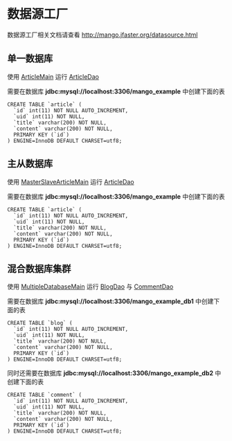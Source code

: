 数据源工厂
=========

数据源工厂相关文档请查看 http://mango.jfaster.org/datasource.html

单一数据库
---------

使用 [ArticleMain](https://github.com/jfaster/mango-example/blob/master/src/main/java/org/jfaster/mango/example/datasource/ArticleMain.java) 运行 [ArticleDao](https://github.com/jfaster/mango-example/blob/master/src/main/java/org/jfaster/mango/example/datasource/ArticleDao.java)

需要在数据库 **jdbc:mysql://localhost:3306/mango_example** 中创建下面的表

```
CREATE TABLE `article` (
  `id` int(11) NOT NULL AUTO_INCREMENT,
  `uid` int(11) NOT NULL,
  `title` varchar(200) NOT NULL,
  `content` varchar(200) NOT NULL,
  PRIMARY KEY (`id`)
) ENGINE=InnoDB DEFAULT CHARSET=utf8;
```

主从数据库
---------

使用 [MasterSlaveArticleMain](https://github.com/jfaster/mango-example/blob/master/src/main/java/org/jfaster/mango/example/datasource/MasterSlaveArticleMain.java) 运行 [ArticleDao](https://github.com/jfaster/mango-example/blob/master/src/main/java/org/jfaster/mango/example/datasource/ArticleDao.java)

需要在数据库 **jdbc:mysql://localhost:3306/mango_example** 中创建下面的表

```
CREATE TABLE `article` (
  `id` int(11) NOT NULL AUTO_INCREMENT,
  `uid` int(11) NOT NULL,
  `title` varchar(200) NOT NULL,
  `content` varchar(200) NOT NULL,
  PRIMARY KEY (`id`)
) ENGINE=InnoDB DEFAULT CHARSET=utf8;
```

混合数据库集群
------------

使用 [MultipleDatabaseMain](https://github.com/jfaster/mango-example/blob/master/src/main/java/org/jfaster/mango/example/datasource/MultipleDatabaseMain.java) 运行 [BlogDao](https://github.com/jfaster/mango-example/blob/master/src/main/java/org/jfaster/mango/example/datasource/BlogDao.java) 与 [CommentDao](https://github.com/jfaster/mango-example/blob/master/src/main/java/org/jfaster/mango/example/datasource/CommentDao.java)

需要在数据库 **jdbc:mysql://localhost:3306/mango_example_db1** 中创建下面的表

```
CREATE TABLE `blog` (
  `id` int(11) NOT NULL AUTO_INCREMENT,
  `uid` int(11) NOT NULL,
  `title` varchar(200) NOT NULL,
  `content` varchar(200) NOT NULL,
  PRIMARY KEY (`id`)
) ENGINE=InnoDB DEFAULT CHARSET=utf8;
```

同时还需要在数据库 **jdbc:mysql://localhost:3306/mango_example_db2** 中创建下面的表

```
CREATE TABLE `comment` (
  `id` int(11) NOT NULL AUTO_INCREMENT,
  `uid` int(11) NOT NULL,
  `title` varchar(200) NOT NULL,
  `content` varchar(200) NOT NULL,
  PRIMARY KEY (`id`)
) ENGINE=InnoDB DEFAULT CHARSET=utf8;
```

